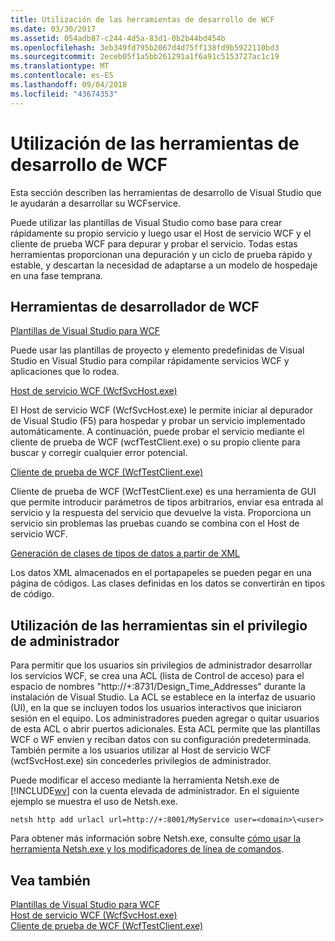 ```yaml
---
title: Utilización de las herramientas de desarrollo de WCF
ms.date: 03/30/2017
ms.assetid: 054adb87-c244-4d5a-83d1-0b2b44bd454b
ms.openlocfilehash: 3eb349fd795b2067d4d75ff138fd9b5922110bd3
ms.sourcegitcommit: 2eceb05f1a5bb261291a1f6a91c5153727ac1c19
ms.translationtype: MT
ms.contentlocale: es-ES
ms.lasthandoff: 09/04/2018
ms.locfileid: "43674353"
---
```

# <a name="using-the-wcf-development-tools"></a>Utilización de las herramientas de desarrollo de WCF
Esta sección describen las herramientas de desarrollo de Visual Studio que le ayudarán a desarrollar su WCFservice.  
  
 Puede utilizar las plantillas de Visual Studio como base para crear rápidamente su propio servicio y luego usar el Host de servicio WCF y el cliente de prueba WCF para depurar y probar el servicio. Todas estas herramientas proporcionan una depuración y un ciclo de prueba rápido y estable, y descartan la necesidad de adaptarse a un modelo de hospedaje en una fase temprana.  
  
## <a name="the-wcf-developer-tools"></a>Herramientas de desarrollador de WCF  
 [Plantillas de Visual Studio para WCF](../../../docs/framework/wcf/wcf-vs-templates.md)  
  
 Puede usar las plantillas de proyecto y elemento predefinidas de Visual Studio en Visual Studio para compilar rápidamente servicios WCF y aplicaciones que lo rodea.  
  
 [Host de servicio WCF (WcfSvcHost.exe)](../../../docs/framework/wcf/wcf-service-host-wcfsvchost-exe.md)  
  
 El Host de servicio WCF (WcfSvcHost.exe) le permite iniciar al depurador de Visual Studio (F5) para hospedar y probar un servicio implementado automáticamente. A continuación, puede probar el servicio mediante el cliente de prueba de WCF (wcfTestClient.exe) o su propio cliente para buscar y corregir cualquier error potencial.  
  
 [Cliente de prueba de WCF (WcfTestClient.exe)](../../../docs/framework/wcf/wcf-test-client-wcftestclient-exe.md)  
  
 Cliente de prueba de WCF (WcfTestClient.exe) es una herramienta de GUI que permite introducir parámetros de tipos arbitrarios, enviar esa entrada al servicio y la respuesta del servicio que devuelve la vista. Proporciona un servicio sin problemas las pruebas cuando se combina con el Host de servicio WCF.  
  
 [Generación de clases de tipos de datos a partir de XML](../../../docs/framework/wcf/generating-data-type-classes-from-xml.md)  
  
 Los datos XML almacenados en el portapapeles se pueden pegar en una página de códigos. Las clases definidas en los datos se convertirán en tipos de código.  
  
## <a name="using-the-tools-without-administrator-privilege"></a>Utilización de las herramientas sin el privilegio de administrador  
 Para permitir que los usuarios sin privilegios de administrador desarrollar los servicios WCF, se crea una ACL (lista de Control de acceso) para el espacio de nombres "http://+:8731/Design_Time_Addresses" durante la instalación de Visual Studio. La ACL se establece en la interfaz de usuario (UI), en la que se incluyen todos los usuarios interactivos que iniciaron sesión en el equipo. Los administradores pueden agregar o quitar usuarios de esta ACL o abrir puertos adicionales. Esta ACL permite que las plantillas WCF o WF envíen y reciban datos con su configuración predeterminada. También permite a los usuarios utilizar al Host de servicio WCF (wcfSvcHost.exe) sin concederles privilegios de administrador.  
  
 Puede modificar el acceso mediante la herramienta Netsh.exe de [!INCLUDE[wv](../../../includes/wv-md.md)] con la cuenta elevada de administrador. En el siguiente ejemplo se muestra el uso de Netsh.exe.  
  
```  
netsh http add urlacl url=http://+:8001/MyService user=<domain>\<user>  
```  
  
 Para obtener más información sobre Netsh.exe, consulte [cómo usar la herramienta Netsh.exe y los modificadores de línea de comandos](https://go.microsoft.com/fwlink/?LinkId=97877).  
  
## <a name="see-also"></a>Vea también  
 [Plantillas de Visual Studio para WCF](../../../docs/framework/wcf/wcf-vs-templates.md)  
 [Host de servicio WCF (WcfSvcHost.exe)](../../../docs/framework/wcf/wcf-service-host-wcfsvchost-exe.md)  
 [Cliente de prueba de WCF (WcfTestClient.exe)](../../../docs/framework/wcf/wcf-test-client-wcftestclient-exe.md)
